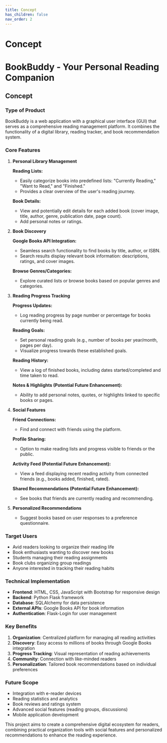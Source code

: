 ```yaml
---
title: Concept
has_children: false
nav_order: 2
---
```

# Concept

# BookBuddy - Your Personal Reading Companion

## Concept

### Type of Product

BookBuddy is a web application with a graphical user interface (GUI) that serves as a comprehensive reading management platform. It combines the functionality of a digital library, reading tracker, and book recommendation system.

### Core Features

1.  **Personal Library Management**

    **Reading Lists:**
    -   Easily categorize books into predefined lists: "Currently Reading," "Want to Read," and "Finished."
    -   Provides a clear overview of the user's reading journey.

    **Book Details:**
    -   View and potentially edit details for each added book (cover image, title, author, genre, publication date, page count).
    -   Add personal notes or ratings.

2.  **Book Discovery**

    **Google Books API Integration:**
    -   Seamless search functionality to find books by title, author, or ISBN.
    -   Search results display relevant book information: descriptions, ratings, and cover images.

    **Browse Genres/Categories:**
    -   Explore curated lists or browse books based on popular genres and categories.

3.  **Reading Progress Tracking**

    **Progress Updates:**
    -   Log reading progress by page number or percentage for books currently being read.

    **Reading Goals:**
    -   Set personal reading goals (e.g., number of books per year/month, pages per day).
    -   Visualize progress towards these established goals.

    **Reading History:**
    -   View a log of finished books, including dates started/completed and time taken to read.

    **Notes & Highlights (Potential Future Enhancement):**
    -   Ability to add personal notes, quotes, or highlights linked to specific books or pages.

4.  **Social Features**

    **Friend Connections:**
    -   Find and connect with friends using the platform.

    **Profile Sharing:**
    -   Option to make reading lists and progress visible to friends or the public.

    **Activity Feed (Potential Future Enhancement):**
    -   View a feed displaying recent reading activity from connected friends (e.g., books added, finished, rated).

    **Shared Recommendations (Potential Future Enhancement):**
    -   See books that friends are currently reading and recommending.

5.  **Personalized Recommendations**
    -   Suggest books based on user responses to a preference questionnaire.

### Target Users

-   Avid readers looking to organize their reading life
-   Book enthusiasts wanting to discover new books
-   Students managing their reading assignments
-   Book clubs organizing group readings
-   Anyone interested in tracking their reading habits

### Technical Implementation

-   **Frontend**: HTML, CSS, JavaScript with Bootstrap for responsive design
-   **Backend**: Python Flask framework
-   **Database**: SQLAlchemy for data persistence
-   **External APIs**: Google Books API for book information
-   **Authentication**: Flask-Login for user management

### Key Benefits

1.  **Organization**: Centralized platform for managing all reading activities
2.  **Discovery**: Easy access to millions of books through Google Books integration
3.  **Progress Tracking**: Visual representation of reading achievements
4.  **Community**: Connection with like-minded readers
5.  **Personalization**: Tailored book recommendations based on individual preferences

### Future Scope

-   Integration with e-reader devices
-   Reading statistics and analytics
-   Book reviews and ratings system
-   Advanced social features (reading groups, discussions)
-   Mobile application development

This project aims to create a comprehensive digital ecosystem for readers, combining practical organization tools with social features and personalized recommendations to enhance the reading experience.
